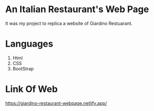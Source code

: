 # An Italian Restaurant's Web Page

It was my project to replica a website of Giardino Restuarant.

# Languages
1) Html
2) CSS
3) BootStrap

# Link Of Web
https://giardino-restaurant-webpage.netlify.app/
